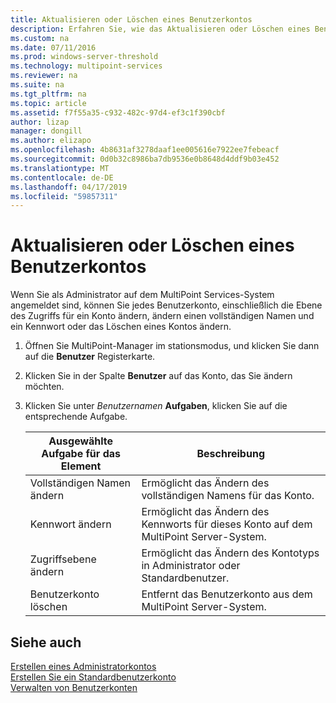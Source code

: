 ```yaml
---
title: Aktualisieren oder Löschen eines Benutzerkontos
description: Erfahren Sie, wie das Aktualisieren oder Löschen eines Benutzers in MultiPoint Services
ms.custom: na
ms.date: 07/11/2016
ms.prod: windows-server-threshold
ms.technology: multipoint-services
ms.reviewer: na
ms.suite: na
ms.tgt_pltfrm: na
ms.topic: article
ms.assetid: f7f55a35-c932-482c-97d4-ef3c1f390cbf
author: lizap
manager: dongill
ms.author: elizapo
ms.openlocfilehash: 4b8631af3278daaf1ee005616e7922ee7febeacf
ms.sourcegitcommit: 0d0b32c8986ba7db9536e0b8648d4ddf9b03e452
ms.translationtype: MT
ms.contentlocale: de-DE
ms.lasthandoff: 04/17/2019
ms.locfileid: "59857311"
---
```

# <a name="update-or-delete-a-user-account"></a>Aktualisieren oder Löschen eines Benutzerkontos
Wenn Sie als Administrator auf dem MultiPoint Services-System angemeldet sind, können Sie jedes Benutzerkonto, einschließlich die Ebene des Zugriffs für ein Konto ändern, ändern einen vollständigen Namen und ein Kennwort oder das Löschen eines Kontos ändern.  
  
1.  Öffnen Sie MultiPoint-Manager im stationsmodus, und klicken Sie dann auf die **Benutzer** Registerkarte.  
  
2.  Klicken Sie in der Spalte **Benutzer** auf das Konto, das Sie ändern möchten.  
  
3.  Klicken Sie unter *Benutzernamen* **Aufgaben**, klicken Sie auf die entsprechende Aufgabe.  
  
    |Ausgewählte Aufgabe für das Element|Beschreibung|  
    |----------------------|---------------|  
    |Vollständigen Namen ändern|Ermöglicht das Ändern des vollständigen Namens für das Konto.|  
    |Kennwort ändern|Ermöglicht das Ändern des Kennworts für dieses Konto auf dem MultiPoint Server-System.|  
    |Zugriffsebene ändern|Ermöglicht das Ändern des Kontotyps in Administrator oder Standardbenutzer.|  
    |Benutzerkonto löschen|Entfernt das Benutzerkonto aus dem MultiPoint Server-System.|  
  
## <a name="see-also"></a>Siehe auch  
[Erstellen eines Administratorkontos](Create-an-Administrative-User-Account.md)  
[Erstellen Sie ein Standardbenutzerkonto](Create-a-Standard-User-Account.md)  
[Verwalten von Benutzerkonten](Manage-User-Accounts.md)